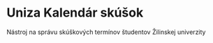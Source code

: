 Uniza Kalendár skúšok
=====================

Nástroj na správu skúškových termínov študentov Žilinskej univerzity
